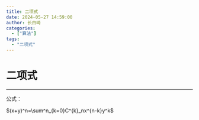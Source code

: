 ```yaml
---
title: 二项式
date: 2024-05-27 14:59:00
author: 长白崎
categories:
  - ["算法"]
tags:
  - "二项式"
---
```




# 二项式

---

公式：

$(x+y)^n=\sum^n_{k=0}C^{k}_nx^{n-k}y^k$

